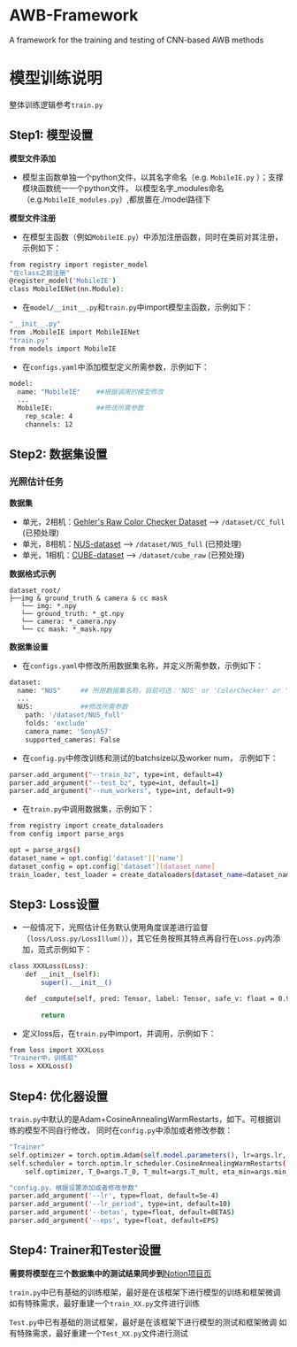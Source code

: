 # AWB-Framework
A framework for the training and testing of CNN-based AWB methods 

# 模型训练说明

整体训练逻辑参考`train.py`

## Step1: 模型设置
**模型文件添加**
* 模型主函数单独一个python文件，以其名字命名（e.g. `MobileIE.py` ）；支撑模块函数统一一个python文件， 
以模型名字_modules命名（e.g.`MobileIE_modules.py`）,都放置在./model路径下

**模型文件注册** 
* 在模型主函数（例如`MobileIE.py`）中添加注册函数，同时在类前对其注册，示例如下：
```bash
from registry import register_model
"在class之前注册"
@register_model('MobileIE')
class MobileIENet(nn.Module):
```
* 在`model/__init__.py`和`train.py`中import模型主函数，示例如下：
```bash
"__init__.py"
from .MobileIE import MobileIENet
"train.py"
from models import MobileIE
```

* 在`configs.yaml`中添加模型定义所需参数，示例如下：
```bash
model:
  name: "MobileIE"    ##根据调用的模型修改
  ...
  MobileIE:           ##修改所需参数
    rep_scale: 4
    channels: 12
```

## Step2: 数据集设置
### 光照估计任务
**数据集**
* 单光，2相机：[Gehler's Raw Color Checker Dataset](https://www2.cs.sfu.ca/~colour/data/shi_gehler/) --> `/dataset/CC_full` (已预处理)
* 单光，8相机：[NUS-dataset](http://cvil.eecs.yorku.ca/projects/public_html/illuminant/illuminant.html) --> `/dataset/NUS_full` (已预处理)
* 单光，1相机：[CUBE-dataset](https://ipg.fer.hr/ipg/resources/color_constancy) --> `/dataset/cube_raw` (已预处理)

**数据格式示例**
```
dataset_root/
├──img & ground_truth & camera & cc mask
   └── img: *.npy 
   └── ground_truth: *_gt.npy
   └── camera: *_camera.npy
   └── cc mask: *_mask.npy
```


**数据集设置**
* 在`configs.yaml`中修改所用数据集名称，并定义所需参数，示例如下：
```bash
dataset:
  name: "NUS"     ## 所用数据集名称，目前可选：'NUS' or 'ColorChecker' or 'Cube'
  ...
  NUS:            ##修改所需参数
    path: '/dataset/NUS_full'
    folds: 'exclude'
    camera_name: 'SonyA57'
    supported_cameras: False
```

* 在`config.py`中修改训练和测试的batchsize以及worker num， 示例如下：
```bash
parser.add_argument("--train_bz", type=int, default=4)
parser.add_argument("--test_bz", type=int, default=1)
parser.add_argument("--num_workers", type=int, default=9)
```

* 在`train.py`中调用数据集，示例如下：
```bash
from registry import create_dataloaders
from config import parse_args

opt = parse_args()
dataset_name = opt.config['dataset']['name']
dataset_config = opt.config['dataset'][dataset_name]
train_loader, test_loader = create_dataloaders(dataset_name=dataset_name,dataset_config=dataset_config, opt=opt)
```



## Step3: Loss设置
* 一般情况下，光照估计任务默认使用角度误差进行监督（`loss/Loss.py/LossIllum()`），其它任务按照其特点再自行在`Loss.py`内添加，范式示例如下：
```bash
class XXXLoss(Loss):
    def __init__(self):
        super().__init__()

    def _compute(self, pred: Tensor, label: Tensor, safe_v: float = 0.999999) -> Tensor:
        
        return 
```

* 定义loss后，在`train.py`中import，并调用，示例如下：
```bash
from loss import XXXLoss
"Trainer中，训练前"
loss = XXXLoss()
```

## Step4: 优化器设置
`train.py`中默认的是Adam+CosineAnnealingWarmRestarts，如下。可根据训练的模型不同自行修改，
同时在`config.py`中添加或者修改参数：
```bash
"Trainer"
self.optimizer = torch.optim.Adam(self.model.parameters(), lr=args.lr, weight_decay=args.weight_decay)
self.scheduler = torch.optim.lr_scheduler.CosineAnnealingWarmRestarts(
    self.optimizer, T_0=args.T_0, T_mult=args.T_mult, eta_min=args.min_lr)
```
```bash
"config.py，根据设置添加或者修改参数"
parser.add_argument('--lr', type=float, default=5e-4)
parser.add_argument('--lr_period', type=int, default=10)
parser.add_argument('--betas', type=float, default=BETAS)
parser.add_argument('--eps', type=float, default=EPS)
```

## Step4: Trainer和Tester设置
**需要将模型在三个数据集中的测试结果同步到**[Notion项目页](https://www.notion.so/Cross-camera-AWB-23e6d9c858f8806ebb45ce7b72aa9024)

`train.py`中已有基础的训练框架，最好是在该框架下进行模型的训练和框架微调
如有特殊需求，最好重建一个`train_XX.py`文件进行训练

`Test.py`中已有基础的测试框架，最好是在该框架下进行模型的测试和框架微调
如有特殊需求，最好重建一个`Test_XX.py`文件进行测试



